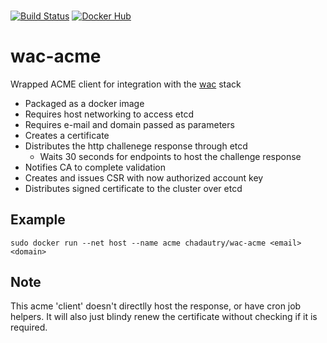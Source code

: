 ###
[![Build Status](https://travis-ci.org/chad-autry/wac-acme.svg?branch=master)](https://travis-ci.org/chad-autry/wac-acme)
[![Docker Hub](https://img.shields.io/badge/docker-ready-blue.svg)](https://registry.hub.docker.com/u/chadautry/wac-acme/)
# wac-acme
Wrapped ACME client for integration with the [wac](https://github.com/chad-autry/wac-bp) stack

* Packaged as a docker image
* Requires host networking to access etcd
* Requires e-mail and domain passed as parameters
* Creates a certificate
* Distributes the http challenege response through etcd
    * Waits 30 seconds for endpoints to host the challenge response
* Notifies CA to complete validation
* Creates and issues CSR with now authorized account key
* Distributes signed certificate to the cluster over etcd

## Example
```
sudo docker run --net host --name acme chadautry/wac-acme <email> <domain>
```

## Note 
This acme 'client' doesn't directlly host the response, or have cron job helpers. It will also just blindy renew the certificate without checking if it is required.
